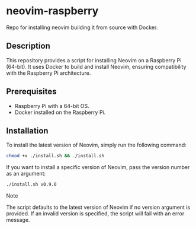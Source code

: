 # neovim-raspberry

Repo for installing neovim building it from source with Docker.

## Description
This repository provides a script for installing Neovim on a Raspberry Pi (64-bit). It uses Docker to build and install Neovim, ensuring compatibility with the Raspberry Pi architecture.

## Prerequisites
- Raspberry Pi with a 64-bit OS.
- Docker installed on the Raspberry Pi.

## Installation

To install the latest version of Neovim, simply run the following command:

```sh
chmod +x ./install.sh && ./install.sh
```

If you want to install a specific version of Neovim, pass the version number as an argument:

```sh
./install.sh v0.9.0
```

> [!NOTE]
>The script defaults to the latest version of Neovim if no version argument is provided. If an invalid version is specified, the script will fail with an error message.